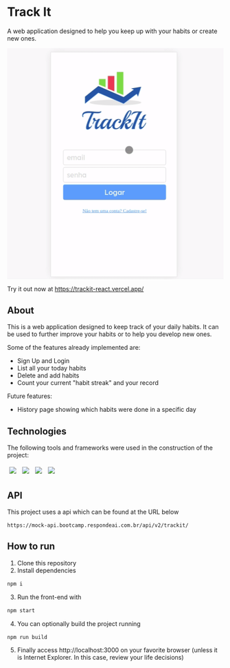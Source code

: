 # Track It

A web application designed to help you keep up with your habits or create new ones. 

<img style='display:block; margin: 0 auto' src="/assets/trackit.gif" />

Try it out now at https://trackit-react.vercel.app/

## About

This is a web application designed to keep track of your daily habits. It can be used to further improve your habits or to help you develop new ones. 

Some of the features already implemented are:

- Sign Up and Login 
- List all your today habits
- Delete and add habits
- Count your current "habit streak" and your record

Future features:

- History page showing which habits were done in a specific day

## Technologies
The following tools and frameworks were used in the construction of the project:<br>
<p>
  <img style='margin: 5px;' src='https://img.shields.io/badge/styled-components%20-%2320232a.svg?&style=for-the-badge&color=b8679e&logo=styled-components&logoColor=%3a3a3a'>
  <img style='margin: 5px;' src='https://img.shields.io/badge/axios%20-%2320232a.svg?&style=for-the-badge&color=informational'>
  <img style='margin: 5px;' src="https://img.shields.io/badge/react-app%20-%2320232a.svg?&style=for-the-badge&color=60ddf9&logo=react&logoColor=%2361DAFB"/>
  <img style='margin: 5px;' src="https://img.shields.io/badge/react_route%20-%2320232a.svg?&style=for-the-badge&logo=react&logoColor=%2361DAFB"/>
</p>

## API

This project uses a api which can be found at the URL below 
```
https://mock-api.bootcamp.respondeai.com.br/api/v2/trackit/
```
## How to run

1. Clone this repository
2. Install dependencies
```bash
npm i
```
3. Run the front-end with
```bash
npm start
```
4. You can optionally build the project running
```bash
npm run build
```
5. Finally access http://localhost:3000 on your favorite browser (unless it is Internet Explorer. In this case, review your life decisions)